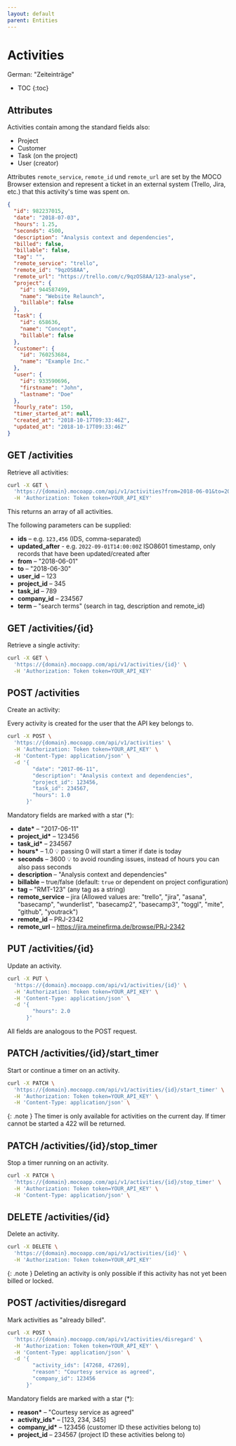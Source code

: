 ```yaml
---
layout: default
parent: Entities
---
```


# Activities

German: "Zeiteinträge"

- TOC
{:toc}

## Attributes

Activities contain among the standard fields also:

- Project
- Customer
- Task (on the project)
- User (creator)

Attributes `remote_service`, `remote_id` und `remote_url` are set by the MOCO Browser extension and represent a ticket in an external system (Trello, Jira, etc.) that this activity's time was spent on.

```json
{
  "id": 982237015,
  "date": "2018-07-03",
  "hours": 1.25,
  "seconds": 4500,
  "description": "Analysis context and dependencies",
  "billed": false,
  "billable": false,
  "tag": "",
  "remote_service": "trello",
  "remote_id": "9qzOS8AA",
  "remote_url": "https://trello.com/c/9qzOS8AA/123-analyse",
  "project": {
    "id": 944587499,
    "name": "Website Relaunch",
    "billable": false
  },
  "task": {
    "id": 658636,
    "name": "Concept",
    "billable": false
  },
  "customer": {
    "id": 760253684,
    "name": "Example Inc."
  },
  "user": {
    "id": 933590696,
    "firstname": "John",
    "lastname": "Doe"
  },
  "hourly_rate": 150,
  "timer_started_at": null,
  "created_at": "2018-10-17T09:33:46Z",
  "updated_at": "2018-10-17T09:33:46Z"
}
```

## GET /activities

Retrieve all activities:

```bash
curl -X GET \
  'https://{domain}.mocoapp.com/api/v1/activities?from=2018-06-01&to=2018-06-30&project_id=4242' \
  -H 'Authorization: Token token=YOUR_API_KEY'
```

This returns an array of all activities.

The following parameters can be supplied:

- **ids** – e.g. `123,456` (IDS, comma-separated)
- **updated_after** - e.g. `2022-09-01T14:00:00Z` ISO8601 timestamp, only records that have been updated/created after
- **from** – "2018-06-01"
- **to** – "2018-06-30"
- **user_id** – 123
- **project_id** – 345
- **task_id** – 789
- **company_id** – 234567
- **term** – "search terms" (search in tag, description and remote_id)

## GET /activities/{id}

Retrieve a single activity:

```bash
curl -X GET \
  'https://{domain}.mocoapp.com/api/v1/activities/{id}' \
  -H 'Authorization: Token token=YOUR_API_KEY'
```

## POST /activities

Create an activity:

Every activity is created for the user that the API key belongs to.

```bash
curl -X POST \
  'https://{domain}.mocoapp.com/api/v1/activities' \
  -H 'Authorization: Token token=YOUR_API_KEY' \
  -H 'Content-Type: application/json' \
  -d '{
        "date": "2017-06-11",
        "description": "Analysis context and dependencies",
        "project_id": 123456,
        "task_id": 234567,
        "hours": 1.0
      }'
```

Mandatory fields are marked with a star (\*):

- **date\*** – "2017-06-11"
- **project_id\*** – 123456
- **task_id\*** – 234567
- **hours\*** – 1.0 💡 passing 0 will start a timer if date is today
- **seconds** – 3600 💡 to avoid rounding issues, instead of hours you can also pass seconds
- **description** – "Analysis context and dependencies"
- **billable** – true/false (default: `true` or dependent on project configuration)
- **tag** – "RMT-123" (any tag as a string)
- **remote_service** – jira (Allowed values are: "trello", "jira", "asana", "basecamp", "wunderlist", "basecamp2", "basecamp3", "toggl", "mite", "github", "youtrack")
- **remote_id** – PRJ-2342
- **remote_url** – https://jira.meinefirma.de/browse/PRJ-2342

## PUT /activities/{id}

Update an activity.

```bash
curl -X PUT \
  'https://{domain}.mocoapp.com/api/v1/activities/{id}' \
  -H 'Authorization: Token token=YOUR_API_KEY' \
  -H 'Content-Type: application/json' \
  -d '{
        "hours": 2.0
      }'
```

All fields are analogous to the POST request.

## PATCH /activities/{id}/start_timer

Start or continue a timer on an activity.

```bash
curl -X PATCH \
  'https://{domain}.mocoapp.com/api/v1/activities/{id}/start_timer' \
  -H 'Authorization: Token token=YOUR_API_KEY' \
  -H 'Content-Type: application/json' \
```

{: .note }
The timer is only available for activities on the current day. If timer cannot be started a 422 will be returned.

## PATCH /activities/{id}/stop_timer

Stop a timer running on an activity.

```bash
curl -X PATCH \
  'https://{domain}.mocoapp.com/api/v1/activities/{id}/stop_timer' \
  -H 'Authorization: Token token=YOUR_API_KEY' \
  -H 'Content-Type: application/json' \
```

## DELETE /activities/{id}

Delete an activity.

```bash
curl -X DELETE \
  'https://{domain}.mocoapp.com/api/v1/activities/{id}' \
  -H 'Authorization: Token token=YOUR_API_KEY'
```

{: .note }
Deleting an activity is only possible if this activity has not yet been billed or locked.

## POST /activities/disregard

Mark activities as "already billed".

```bash
curl -X POST \
  'https://{domain}.mocoapp.com/api/v1/activities/disregard' \
  -H 'Authorization: Token token=YOUR_API_KEY' \
  -H 'Content-Type: application/json' \
  -d '{
        "activity_ids": [47268, 47269],
        "reason": "Courtesy service as agreed",
        "company_id": 123456
      }'
```

Mandatory fields are marked with a star (\*):

- **reason\*** – "Courtesy service as agreed"
- **activity_ids\*** – [123, 234, 345]
- **company_id\*** – 123456 (customer ID these activities belong to)
- **project_id** – 234567 (project ID these activities belong to)
